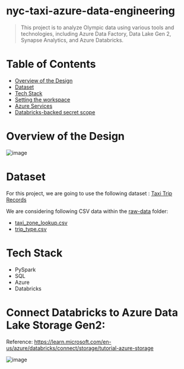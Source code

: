 # nyc-taxi-azure-data-engineering

> This project is to analyze Olympic data using various tools and technologies, including Azure Data Factory, Data Lake Gen 2, Synapse Analytics, and Azure Databricks.

# Table of Contents
- [Overview of the Design](#overview-of-the-design)
- [Dataset](#Dataset)
- [Tech Stack](#Tech-Stack)
- [Setting the workspace](#setting-the-workspace)
- [Azure Services](#Azure-Services)
- [Databricks-backed secret scope](#Databricks-backed-secret-scope)


# <a name="overview-of-the-design"></a> Overview of the Design
![image](https://github.com/user-attachments/assets/0ee87925-f054-4640-be9b-2d951db01d00)


# <a name="Dataset"></a>Dataset
For this project, we are going to use the following dataset : [Taxi Trip Records](https://www.nyc.gov/site/tlc/about/tlc-trip-record-data.page) 

We are considering following CSV data within the [raw-data](https://github.com/nk3099/nyc-taxi-azure-data-engineering/tree/main/raw-data) folder:
- [taxi_zone_lookup.csv](https://github.com/nk3099/nyc-taxi-azure-data-engineering/blob/main/raw-data/taxi_zone_lookup.csv)
- [trip_type.csv](https://github.com/nk3099/nyc-taxi-azure-data-engineering/blob/main/raw-data/trip_type.csv)

# <a name="Tech-Stack"></a>Tech Stack
- PySpark
- SQL
- Azure
- Databricks

# Connect Databricks to Azure Data Lake Storage Gen2:
Reference:
https://learn.microsoft.com/en-us/azure/databricks/connect/storage/tutorial-azure-storage 

![image](https://github.com/user-attachments/assets/401d3ae3-f611-4227-a989-6f6aeda05bc4)




